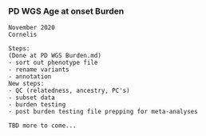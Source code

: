 ### PD WGS Age at onset Burden

```
November 2020
Cornelis

Steps:
(Done at PD WGS Burden.md)
- sort out phenotype file
- rename variants
- annotation
New steps:
- QC (relatedness, ancestry, PC's)
- subset data
- burden testing
- post burden testing file prepping for meta-analyses

```

```
TBD more to come...


```

